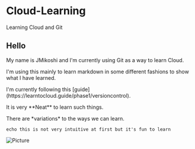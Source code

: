 # Cloud-Learning
Learning Cloud and Git


## Hello

<p>My name is JMikoshi and I'm currently using Git as a way to learn Cloud.</p>
<p>I'm using this mainly to learn markdown in some different fashions to show what I have learned.</p>
<p>I'm currently following this [guide](https://learntocloud.guide/phase1/versioncontrol).</p>
<p>It is very **Neat** to learn such things.</p>
<p>There are *variations* to the ways we can learn.</p>

`echo this is not very intuitive at first but it's fun to learn`

![Picture](https://encrypted-tbn0.gstatic.com/images?q=tbn:ANd9GcQAbZ2kmSTr_yeLnnMKVPlmRMRCfGtHn1-8yQ&s)
